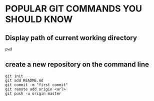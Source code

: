 # POPULAR GIT COMMANDS YOU SHOULD KNOW

## Display path of current working directory

```
pwd 
```
## create a new repository on the command line
```
git init
git add README.md
git commit -m "first commit"
git remote add origin <url>
git push -u origin master
```

